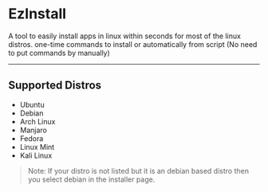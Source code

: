 # EzInstall
A tool to easily install apps in linux within seconds for most of the linux distros. one-time commands to install or automatically from script (No need to put commands by manually)

---

## Supported Distros
- Ubuntu
- Debian
- Arch Linux
- Manjaro
- Fedora
- Linux Mint
- Kali Linux

> Note: If your distro is not listed but it is an debian based distro then you select debian in the installer page.
